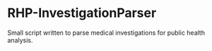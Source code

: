 # RHP-InvestigationParser
 Small script written to parse medical investigations for public health analysis.
